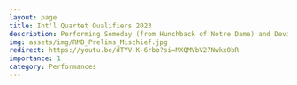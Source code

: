 ```yaml
---
layout: page
title: Int'l Quartet Qualifiers 2023
description: Performing Someday (from Hunchback of Notre Dame) and Devil May Care with Mischief Quartet in September 2023.
img: assets/img/RMD_Prelims_Mischief.jpg
redirect: https://youtu.be/dTYV-K-6rbo?si=MXQMVbV27Nwkx0bR
importance: 1
category: Performances
---
```

